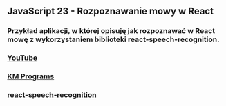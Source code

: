 ## JavaScript 23 - Rozpoznawanie mowy w React

### Przykład aplikacji, w której opisuję jak rozpoznawać w React mowę z wykorzystaniem biblioteki react-speech-recognition.

### [YouTube](https://youtu.be/s-1niyFYI-g)
### [KM Programs](https://km-programs.pl/)
### [react-speech-recognition](https://www.npmjs.com/package/react-speech-recognition)
